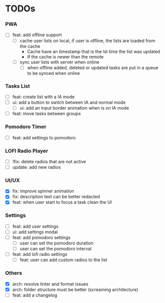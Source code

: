 # TODOs

### PWA

- [ ] feat: add offline support
  - [ ] cache user lists on local, if user is offline, the lists are loaded from the cache
    - Cache have an timestamp that is the lst time the list was updated
    - If the cache is newer than the remote
  - [ ] sync user lists with server when online
    - [ ] when offline added, deleted or updated tasks are put in a queue to be synced when online

### Tasks List

- [ ] feat: create list with a IA mode
- [ ] ui: add a button to switch between IA and normal mode
  - [ ] ui: add an input border animation when is on IA mode
- [ ] feat: move tasks between groups

### Pomodoro Timer

- [ ] feat: add settings to pomodoro

### LOFI Radio Player

- [ ] !fix: delete radios that are not active
- [ ] update: add new radios

### UI/UX

- [x] fix: improve spinner animation
- [x] fix: description text can be better redacted
- [x] feat: when user start to focus a task clean the UI

### Settings

- [ ] feat: add user settings
- [ ] ui: add settings modal
- [ ] feat: add pomodoro settings
  - [ ] user can set the pomodoro duration
  - [ ] user can set the pomodoro interval
- [ ] feat: add lofi radio settings
  - [ ] feat: user can add custom radios to the list

### Others

- [x] arch: resolve linter and format issues
- [x] arch: folder structure must be better (screaming architecture)
- [ ] feat: add a changelog

